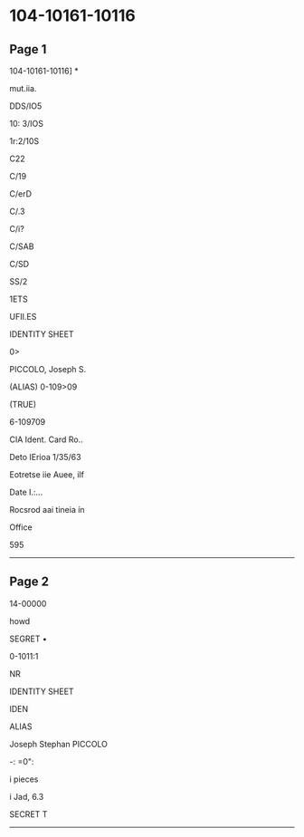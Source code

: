 # 104-10161-10116

## Page 1

104-10161-10116] *

mut.iia.

DDS/IO5

10: 3/IOS

1r:2/10S

C22

C/19

C/erD

C/.3

C/i?

C/SAB

C/SD

SS/2

1ETS

UFII.ES

IDENTITY SHEET

0>

PICCOLO, Joseph S.

(ALIAS) 0-109>09

(TRUE)

6-109709

CIA Ident. Card Ro..

Deto IErioa 1/35/63

Eotretse iie Auee, ilf

Date I.:...

Rocsrod aai tineia ín

Office

595

---

## Page 2

14-00000

howd

SEGRET •

0-1011:1

NR

IDENTITY SHEET

IDEN

ALIAS

Joseph Stephan PICCOLO

-: =0":

i pieces

i Jad, 6.3

SECRET T

---


